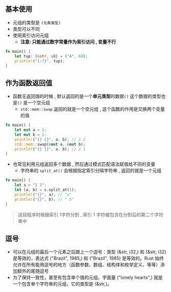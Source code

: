 ## 基本使用

- 元组的类型是 `(元素类型)`
- 类型可以不同
- 使用索引访问元组
	- **注意: 只能通过数字常量作为索引访问 , 变量不行** 

```rust
fn main() {
    let tup: (&str, u8) = ("A", 68);
    println!("{:?}", tup);
}
```

## 作为函数返回值

- 函数无返回值的时候 , 默认返回的是一个**单元类型**的数据`()` 这个数据的类型也是`()` 是一个空元组
	- `std::mem::swap` 返回的就是一个空元组 , 这个函数的作用是交换两个变量的值
```rust
fn main() {
    let mut a = 1;
    let mut b = 2;
    println!("{} {}", a, b); // 1 2
    std::mem::swap(&mut a, &mut b);
    println!("{} {}", a, b); // 2 1
}
```
- 也常见利用元组返回多个数据 , 然后通过模式匹配语法赋值给不同的变量
	- 字符串的 `split_at()` 会根据指定索引分隔字符串 , 返回的就是一个元组

```rust
fn main() {
    let s = "1 2";
    let (a, b) = s.split_at(1);
    println!("{}", a); // "a"
    println!("{}", b); // " b"
}
```
> 这段程序时根据索引 1字符分割 , 索引 1 字符被包含在分割后的第二个字符串中


## 逗号

- 可以在元组的最后一个元素之后跟上一个逗号：类型 (&str, i32,) 和 (&str, i32) 是等效的，表达式 ("Brazil", 1985,) 和 ("Brazil", 1985) 是等效的。Rust 始终允许在所有能用逗号的地方（函数参数、数组、结构体和枚举定义，等等）添加额外的尾随逗号
- 为了保持一致性，甚至有包含单个值的元组。字面量 ("lonely hearts",) 就是一个包含单个字符串的元组，它的类型是 (&str,)。

```rust

```
